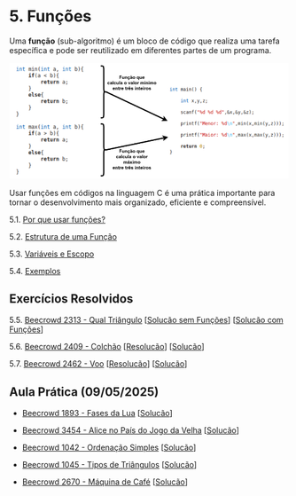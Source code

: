 # 5. Funções

Uma **função** (sub-algoritmo) é um bloco de código que realiza uma tarefa específica e pode ser reutilizado em diferentes partes de um programa.

![Exemplo de funções](images/funcoes.png)

Usar funções em códigos na linguagem C é uma prática importante para tornar o desenvolvimento mais organizado, eficiente e compreensível.

5.1. [Por que usar funções?](justificativa.md)

5.2. [Estrutura de uma Função](estrutura.md)

5.3. [Variáveis e Escopo](escopo.md)

5.4. [Exemplos](exemplos.md)

## Exercícios Resolvidos

5.5. [Beecrowd 2313 - Qual Triângulo](https://judge.beecrowd.com/pt/problems/view/2313) [[Solucão sem Funções](upsolving/beecrowd_2313.c)] [[Solucão com Funções](upsolving/beecrowd_2313_2.c)] 

5.6. [Beecrowd 2409 - Colchão](https://judge.beecrowd.com/pt/problems/view/2409) [[Resolucão](beecrowd_2409.md)] [[Solucão](beecrowd_2409.c)] 

5.7. [Beecrowd 2462 - Voo](https://judge.beecrowd.com/pt/problems/view/2462) [[Resolucão](beecrowd_2462.md)] [[Solucão](beecrowd_2462.c)] 

## Aula Prática (09/05/2025)

- [Beecrowd 1893 - Fases da Lua](https://judge.beecrowd.com/pt/problems/view/1893) [[Solucão](beecrowd_1893.c)]

- [Beecrowd 3454 - Alice no País do Jogo da Velha](https://judge.beecrowd.com/pt/problems/view/3454) [[Solucão](beecrowd_3454.c)]
  
- [Beecrowd 1042 - Ordenação Simples](https://judge.beecrowd.com/pt/problems/view/2454) [[Solucão](upsolving/beecrowd_1042.c)]
   
- [Beecrowd 1045 - Tipos de Triângulos](https://judge.beecrowd.com/pt/problems/view/1045) [[Solucão](upsolving/beecrowd_1045.c)]

- [Beecrowd 2670 - Máquina de Café](https://judge.beecrowd.com/pt/problems/view/2670) [[Solucão](upsolving/beecrowd_2670.c)]
